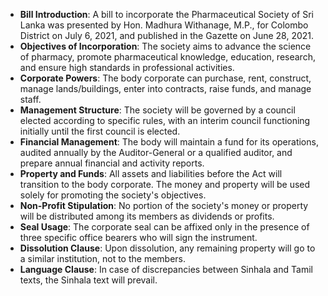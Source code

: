 - **Bill Introduction**: A bill to incorporate the Pharmaceutical Society of Sri Lanka was presented by Hon. Madhura Withanage, M.P., for Colombo District on July 6, 2021, and published in the Gazette on June 28, 2021.
- **Objectives of Incorporation**: The society aims to advance the science of pharmacy, promote pharmaceutical knowledge, education, research, and ensure high standards in professional activities.
- **Corporate Powers**: The body corporate can purchase, rent, construct, manage lands/buildings, enter into contracts, raise funds, and manage staff.
- **Management Structure**: The society will be governed by a council elected according to specific rules, with an interim council functioning initially until the first council is elected.
- **Financial Management**: The body will maintain a fund for its operations, audited annually by the Auditor-General or a qualified auditor, and prepare annual financial and activity reports.
- **Property and Funds**: All assets and liabilities before the Act will transition to the body corporate. The money and property will be used solely for promoting the society's objectives.
- **Non-Profit Stipulation**: No portion of the society's money or property will be distributed among its members as dividends or profits.
- **Seal Usage**: The corporate seal can be affixed only in the presence of three specific office bearers who will sign the instrument.
- **Dissolution Clause**: Upon dissolution, any remaining property will go to a similar institution, not to the members.
- **Language Clause**: In case of discrepancies between Sinhala and Tamil texts, the Sinhala text will prevail.